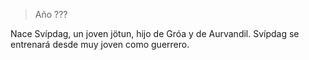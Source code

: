 > Año ???

Nace Svípdag, un joven jötun, hijo de Gróa y de Aurvandil. Svípdag se entrenará desde muy joven como guerrero.
